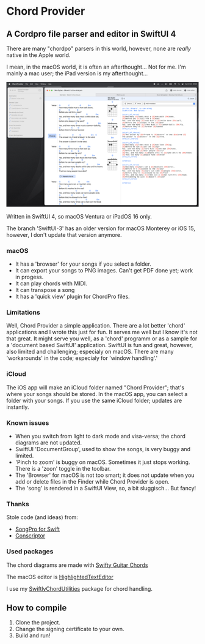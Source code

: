 # Chord Provider

## A Cordpro file parser and editor in SwiftUI 4

There are many "chordpo" parsers in this world, however, none are *really* native in the Apple world.

I mean, in the macOS world, it is often an afterthought... Not for me. I'm mainly a mac user; the iPad version is my afterthought...

![Chord Provider](screenshot.png)

Written in SwiftUI 4, so macOS Ventura or iPadOS 16 only.

The branch 'SwiftUI-3' has an older version for macOS Monterey or iOS 15, however, I don't update that version anymore.

### macOS

- It has a 'browser' for your songs if you select a folder.
- It can export your songs to PNG images. Can't get PDF done yet; work in progess.
- It can play chords with MIDI.
- It can transpose a song
- It has a 'quick view' plugin for ChordPro files.

### Limitations

Well, Chord Provider a simple application. There are a lot better 'chord' applications and I wrote this just for fun. It serves me well but I know it's not that great. It might serve you well, as a 'chord' programm or as a sample for a 'document based SwiftUI' application. SwiftUI is fun and great, however, also limited and challenging; especialy on macOS. There are many 'workarounds' in the code; especialy for 'window handling'.'

### iCloud

The iOS app will make an iCloud folder named "Chord Provider"; that's where your songs should be stored. In the macOS app, you can select a folder with your songs. If you use the same iCloud folder; updates are instantly.

### Known issues

- When you switch from light to dark mode and visa-versa; the chord diagrams are not updated.
- SwiftUI 'DocumentGroup', used to show the songs, is very buggy and limited.
- 'Pinch to zoom' is buggy on macOS. Sometimes it just stops working. There is a 'zoon' toggle in the toolbar.
- The 'Browser' for macOS is not too smart; it does not update when you add or delete files in the Finder while Chord Provider is open.
- The 'song' is rendered in a SwiftUI View, so, a bit sluggisch... But fancy!

### Thanks

Stole code (and ideas) from:

- [SongPro for Swift](https://github.com/SongProOrg/songpro-swift)
- [Conscriptor](https://github.com/dbarsamian/conscriptor)

### Used packages

The chord diagrams are made with [Swifty Guitar Chords](https://github.com/BeauNouvelle/SwiftyGuitarChords)

The macOS editor is [HighlightedTextEditor](https://github.com/kyle-n/HighlightedTextEditor)

I use my [SwiftlyChordUtilities](https://github.com/Desbeers/SwiftlyChordUtilities) package for chord handling.

## How to compile

1. Clone the project.
2. Change the signing certificate to your own.
2. Build and run!
